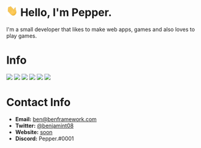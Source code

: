 # <img src="https://raw.githubusercontent.com/benjamint08/benjamint08/master/wave.gif" width="30px"> Hello, I'm Pepper.

I'm a small developer that likes to make web apps, games and also loves to play games.

# Info

<img src="https://img.shields.io/badge/OS-Windows-blue?logo=microsoft">
<img src="https://img.shields.io/badge/OS-macOS-blueviolet?logo=macos">
<img src="https://img.shields.io/badge/IDE-WebStorm-important?logo=webstorm">
<img src="https://img.shields.io/badge/Top%20Language-JavaScript-brightgreen?logo=javascript">
<img src="https://img.shields.io/badge/Language-NodeJS-brightgreen?logo=nodedotjs">
<img src="https://img.shields.io/badge/Language-Python-brightgreen?logo=python">

# Contact Info
* **Email:** [ben@benframework.com](mailto:ben@benframework.com)
* **Twitter:** [@benjamint08](https://twitter.com/benjamint08)
* **Website:** [soon](about:blank)
* **Discord:** Pepper.#0001
